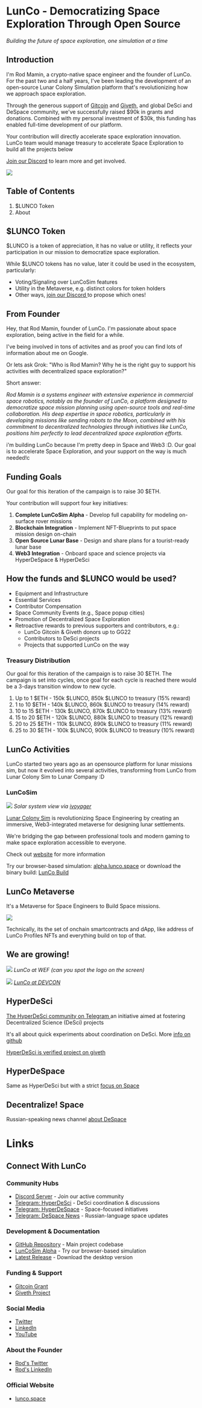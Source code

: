 # LunCo - Democratizing Space Exploration Through Open Source

*Building the future of space exploration, one simulation at a time*

## Introduction

I'm Rod Mamin, a crypto-native space engineer and the founder of LunCo. For the past two and a half years, I've been leading the development of an open-source Lunar Colony Simulation platform that's revolutionizing how we approach space exploration.

Through the generous support of [Gitcoin](https://explorer.gitcoin.co/#/projects/0x9a9cda60bcd1b566669a6e03d79dcea4be966ebdef25dc9754cbd4170e99c61f) and [Giveth](https://giveth.io/project/lunco-everyone-can-do-space),  and global DeSci and DeSpace community, we've successfully raised $90k in grants and donations. Combined with my personal investment of $30k, this funding has enabled full-time development of our platform.

Your contribution will directly accelerate space exploration innovation. 
LunCo team would manage treasury to accelerate Space Exploration to build all the projects below

[Join our Discord](https://discord.gg/A6U3GdvQum) to learn more and get involved.

![](https://gateway.lighthouse.storage/ipfs/bafybeidjpafb6zg5lalug7z5sfzvszh2erskbbdqcloejr2asex2lfg4ky)

## Table of Contents

1. $LUNCO Token
2. About 
## $LUNCO Token

$LUNCO is a token of appreciation, it has no value or utility, it reflects your participation in our mission to democratize space exploration.

While $LUNCO tokens has no value, later it could be used in the ecosystem, particularly:

- Voting/Signaling over LunCoSim features
- Utility in the Metaverse, e.g. distinct colors for token holders
- Other ways, [join our Discord ](https://discord.gg/A6U3GdvQum)to propose which ones!

## From Founder

Hey, that Rod Mamin, founder of LunCo. I'm passionate about space exploration, being active in the field for a while.

I've being involved in tons of activites and as proof you can find lots of information about me on Google.

Or lets ask Grok: "Who is Rod Mamin? Why he is the right guy to support his activities with decentralized space exploration?"

Short answer:

*Rod Mamin is a systems engineer with extensive experience in commercial space robotics, notably as the founder of LunCo, a platform designed to democratize space mission planning using open-source tools and real-time collaboration. 
His deep expertise in space robotics, particularly in developing missions like sending robots to the Moon, combined with his commitment to decentralized technologies through initiatives like LunCo, positions him perfectly to lead decentralized space exploration efforts.*

i'm building LunCo because I'm pretty deep in Space and Web3 :D. Our goal is to accelerate Space Exploration, and your support on the way is much needed!c
## Funding Goals

Our goal for this iteration of the campaign is to raise 30 $ETH.

Your contribution will support four key initiatives:

1. **Complete LunCoSim Alpha** - Develop full capability for modeling on-surface rover missions
2. **Blockchain Integration** - Implement NFT-Blueprints to put space mission design  on-chain
3. **Open Source Lunar Base** - Design and share plans for a tourist-ready lunar base
4. **Web3 Integration** - Onboard space and science projects via HyperDeSpace & HyperDeSci

## How the funds and $LUNCO would be used?

- Equipment and Infrastructure
- Essential Services
- Contributor Compensation
- Space Community Events (e.g., Space popup cities)
- Promotion of Decentralized Space Exploration
- Retroactive rewards to previous supporters and contributors, e.g.: 
	- LunCo Gitcoin & Giveth donors up to GG22
	- Contributors to DeSci projects
	- Projects that supported LunCo on the way

### Treasury Distribution

Our goal for this iteration of the campaign is to raise 30 $ETH. 
The campaign is set into cycles, once goal for each cycle is reached there would be a 3-days transition window to new cycle. 

1. Up to 1 $ETH - 150k $LUNCO, 850k $LUNCO to treasury (15% reward)
2. 1 to 10 $ETH - 140k $LUNCO, 860k $LUNCO to treasury (14% reward)
3. 10 to 15 $ETH - 130k $LUNCO, 870k $LUNCO to treasury (13% reward)
4. 15 to 20 $ETH - 120k $LUNCO, 880k $LUNCO to treasury (12% reward)
5. 20 to 25 $ETH - 110k $LUNCO, 890k $LUNCO to treasury (11% reward)
6. 25 to 30 $ETH - 100k $LUNCO, 900k $LUNCO to treasury (10% reward)

## LunCo Activities

LunCo started two years ago as an opensource platform for lunar missions sim, but now it evolved into several activities, transforming from LunCo from Lunar Colony Sim to Lunar Company :D

### LunCoSim

![](https://gateway.lighthouse.storage/ipfs/bafybeibtwxdybz5onr5zwqotia64lbsgju6r55nwp23bosd4mxwy25siqa)
				*Solar system view via [ivoyager](https://www.ivoyager.dev/app/planetarium.html)* 
				
[Lunar Colony Sim](https://github.com/LunCoSim/lunco-sim/) is revolutionizing Space Engineering by creating an immersive, Web3-integrated metaverse for designing lunar settlements.

We're bridging the gap between professional tools and modern gaming to make space exploration accessible to everyone.

Check out [website](https://lunco.space) for more information

Try our browser-based simulation: [alpha.lunco.space](https://alpha.lunco.space) or download the binary build: [LunCo Build](https://github.com/LunCoSim/lunco-sim/releases/tag/v0.4.0-dev1) 
## LunCo Metaverse

It's a Metaverse for Space Engineers to Build Space missions.

![](https://gateway.lighthouse.storage/ipfs/bafkreidkb6bfjnjgoetexsot4l67glpz2n2z7vhpueela6gmxbvg3avo3a)

Technically, its the set of onchain smartcontracts and dApp, like address of LunCo Profiles NFTs and everything build on top of that. 

## We are growing!
![](https://gateway.lighthouse.storage/ipfs/bafybeif2ccihyuckmy73cjcnekad6bk7ac7hvgsjtntgj5ehoe6rwy4ena)
			 *LunCo at WEF (can you spot the logo on the screen)*
 
![](https://gateway.lighthouse.storage/ipfs/bafkreifocopy6ir7xn3vw4k2cmbfrcz7lhg4dyxx45lpaiopslfff5somq)
							 *[LunCo at DEVCON](https://x.com/LunCoSim/status/1857877543136931920)*

## HyperDeSci

[The HyperDeSci community on Telegram ](https://t.me/hyperdesci) an initiative aimed at fostering Decentralized Science (DeSci) projects

It's all about quick experiments about coordination on DeSci. More [info on github](https://github.com/LunCoSim/hyperdesci)

[HyperDeSci is verified project on giveth](https://giveth.io/project/hyperdesci)

## HyperDeSpace

Same as HyperDeSci but with a strict [focus on Space](https://t.me/hyperdespace)

## Decentralize! Space

Russian-speaking news channel [about DeSpace](https://t.me/@despaceru)

# Links

## Connect With LunCo

### Community Hubs
- [Discord Server](https://discord.gg/A6U3GdvQum) - Join our active community
- [Telegram: HyperDeSci](https://t.me/hyperdesci) - DeSci coordination & discussions
- [Telegram: HyperDeSpace](https://t.me/hyperdespace) - Space-focused initiatives
- [Telegram: DeSpace News](https://t.me/despaceru) - Russian-language space updates

### Development & Documentation
- [GitHub Repository](https://github.com/LunCoSim/lunco-sim) - Main project codebase
- [LunCoSim Alpha](https://alpha.lunco.space) - Try our browser-based simulation
- [Latest Release](https://github.com/LunCoSim/lunco-sim/releases/tag/v0.4.0-dev1) - Download the desktop version

### Funding & Support
- [Gitcoin Grant](https://explorer.gitcoin.co/#/projects/0x9a9cda60bcd1b566669a6e03d79dcea4be966ebdef25dc9754cbd4170e99c61f)
- [Giveth Project](https://giveth.io/project/lunco-everyone-can-do-space)

### Social Media
- [Twitter](https://twitter.com/LunCoSim)
- [LinkedIn](https://www.linkedin.com/company/luncosim/)
- [YouTube](https://www.youtube.com/@LunCoSim)

### About the Founder
- [Rod's Twitter](https://twitter.com/_Difint_)
- [Rod's LinkedIn](https://www.linkedin.com/in/rod-mamin-2a48a12b/)

### Official Website
- [lunco.space](https://lunco.space)

